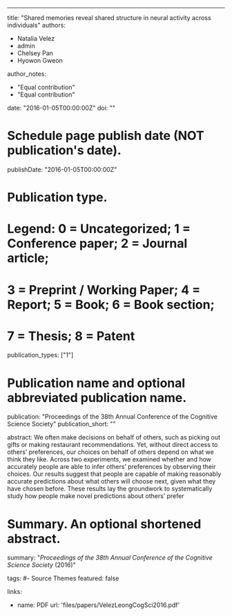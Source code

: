 ---
title: "Shared memories reveal shared structure in neural activity across individuals"
authors: 
- Natalia Velez
- admin
- Chelsey Pan
- Hyowon Gweon

author_notes:
- "Equal contribution"
- "Equal contribution"

date: "2016-01-05T00:00:00Z"
doi: ""

# Schedule page publish date (NOT publication's date).
publishDate: "2016-01-05T00:00:00Z"

# Publication type.
# Legend: 0 = Uncategorized; 1 = Conference paper; 2 = Journal article;
# 3 = Preprint / Working Paper; 4 = Report; 5 = Book; 6 = Book section;
# 7 = Thesis; 8 = Patent
publication_types: ["1"]

# Publication name and optional abbreviated publication name.
publication: "Proceedings of the 38th Annual Conference of the Cognitive Science Society"
publication_short: ""

abstract: We often make decisions on behalf of others, such as picking out gifts or making restaurant recommendations. Yet, without direct access to others’ preferences, our choices on behalf of others depend on what we think they like. Across two experiments, we examined whether and how accurately people are able to infer others’ preferences by observing their choices. Our results suggest that people are capable of making reasonably accurate predictions about what others will choose next, given what they have chosen before. These results lay the groundwork to systematically study how people make novel predictions about others’ prefer

# Summary. An optional shortened abstract.
summary: "*Proceedings of the 38th Annual Conference of the Cognitive Science Society* (2016)"

tags:
#- Source Themes
featured: false

links:
- name: PDF
  url: 'files/papers/VelezLeongCogSci2016.pdf'
